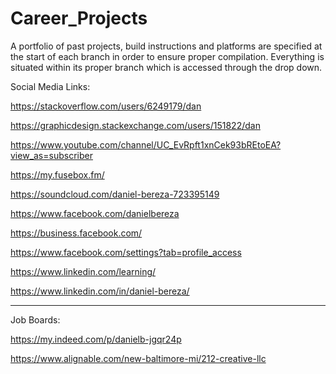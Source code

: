 # Career_Projects
A portfolio of past projects, build instructions and platforms are specified at the start of each branch in order to ensure proper compilation.  Everything is situated within its proper branch which is accessed through the drop down.   


Social Media Links: 

https://stackoverflow.com/users/6249179/dan

https://graphicdesign.stackexchange.com/users/151822/dan

https://www.youtube.com/channel/UC_EvRpft1xnCek93bREtoEA?view_as=subscriber

https://my.fusebox.fm/

https://soundcloud.com/daniel-bereza-723395149

https://www.facebook.com/danielbereza

https://business.facebook.com/

https://www.facebook.com/settings?tab=profile_access

https://www.linkedin.com/learning/

https://www.linkedin.com/in/daniel-bereza/



<hr>

Job Boards: 

https://my.indeed.com/p/danielb-jgqr24p

https://www.alignable.com/new-baltimore-mi/212-creative-llc







